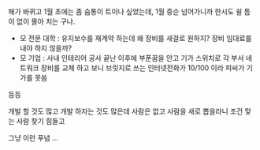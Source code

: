 
해가 바뀌고 1월 초에는 좀 숨통이 트이나 싶었는데, 1월 중순 넘어가니까 한시도 쉴 틈이 없이 몰아 치는 구나.

* 모 전문 대학 : 유지보수를 재계약 하는데 왜 장비를 새걸로 원하지? 장비 임대료를 내야 하지 않을까?
* 모 기업 : 사내 인테리어 공사 끝난 이후에 부푼꿈을 안고 기가 스위치로 각 부서 네트워크 장비를 교체 하고 보니 브릿지로 쓰는 인터넷전화가 10/100 이라 피씨가 기가를 못씀

등등

개발 할 것도 많고 개발 하자는 것도 많은데 사람은 없고 사람을 새로 뽑을라니 조건 맞는 사람 찾기 힘들고

그냥 이런 푸념 ...